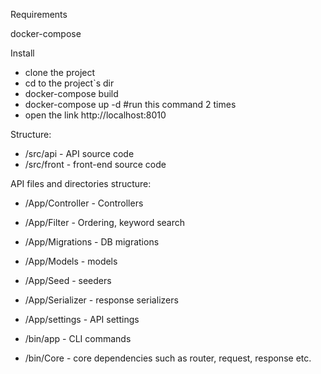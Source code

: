 Requirements

docker-compose

Install
 - clone the project
 - cd to the project`s dir
 - docker-compose build
 - docker-compose up -d #run this command 2 times
 - open the link http://localhost:8010

Structure:

* /src/api - API source code
* /src/front - front-end source code

API files and directories structure:
* /App/Controller - Controllers
* /App/Filter - Ordering, keyword search
* /App/Migrations - DB migrations
* /App/Models - models
* /App/Seed - seeders
* /App/Serializer - response serializers
* /App/settings - API settings


* /bin/app - CLI commands
* /bin/Core - core dependencies such as router, request, response etc.


